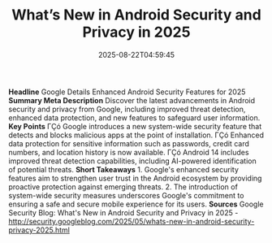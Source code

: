 ﻿---
title: "What’s New in Android Security and Privacy in 2025"
date: "2025-08-22T04:59:45"
category: "Markets"
summary: ""
slug: "whats new in android security and privacy in 2025"
source_urls:
  - "http://security.googleblog.com/2025/05/whats-new-in-android-security-privacy-2025.html"
seo:
  title: "What’s New in Android Security and Privacy in 2025 | Hash n Hedge"
  description: ""
  keywords: ["news", "markets", "brief"]
---
**Headline** Google Details Enhanced Android Security Features for 2025  **Summary Meta Description** Discover the latest advancements in Android security and privacy from Google, including improved threat detection, enhanced data protection, and new features to safeguard user information.  **Key Points**  ΓÇó Google introduces a new system-wide security feature that detects and blocks malicious apps at the point of installation. ΓÇó Enhanced data protection for sensitive information such as passwords, credit card numbers, and location history is now available. ΓÇó Android 14 includes improved threat detection capabilities, including AI-powered identification of potential threats.  **Short Takeaways**  1. Google's enhanced security features aim to strengthen user trust in the Android ecosystem by providing proactive protection against emerging threats. 2. The introduction of system-wide security measures underscores Google's commitment to ensuring a safe and secure mobile experience for its users.  **Sources** Google Security Blog: What's New in Android Security and Privacy in 2025 - http://security.googleblog.com/2025/05/whats-new-in-android-security-privacy-2025.html 
